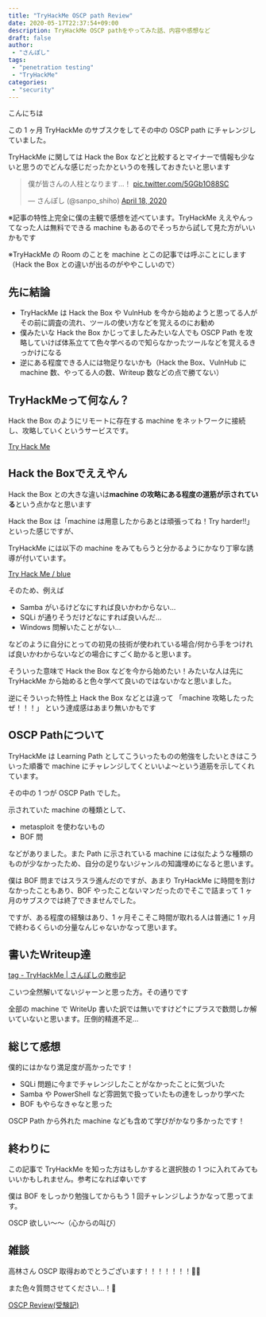 ```yaml
---
title: "TryHackMe OSCP path Review"
date: 2020-05-17T22:37:54+09:00
description: TryHackMe OSCP pathをやってみた話、内容や感想など
draft: false
author:
 - "さんぽし"
tags:
 - "penetration testing"
 - "TryHackMe"
categories:
 - "security"
---
```


こんにちは

この 1 ヶ月 TryHackMe のサブスクをしてその中の OSCP path にチャレンジしていました。

TryHackMe に関しては Hack the Box などと比較するとマイナーで情報も少ないと思うのでどんな感じだったかというのを残しておきたいと思います

<blockquote class="twitter-tweet"><p lang="ja" dir="ltr">僕が皆さんの人柱となります…！ <a href="https://t.co/5GGb1O88SC">pic.twitter.com/5GGb1O88SC</a></p>&mdash; さんぽし (@sanpo_shiho) <a href="https://twitter.com/sanpo_shiho/status/1251388139043577863?ref_src=twsrc%5Etfw">April 18, 2020</a></blockquote> <script async src="https://platform.twitter.com/widgets.js" charset="utf-8"></script>

※記事の特性上完全に僕の主観で感想を述べています。TryHackMe ええやんってなった人は無料でできる machine もあるのでそっちから試して見た方がいいかもです

※TryHackMe の Room のことを machine とこの記事では呼ぶことにします（Hack the Box との違いが出るのがややこしいので）

## 先に結論

- TryHackMe は Hack the Box や VulnHub を今から始めようと思ってる人がその前に調査の流れ、ツールの使い方などを覚えるのにお勧め
- 僕みたいな Hack the Box かじってましたみたいな人でも OSCP Path を攻略していけば体系立てて色々学べるので知らなかったツールなどを覚えるきっかけになる
- 逆にある程度できる人には物足りないかも（Hack the Box、VulnHub に machine 数、やってる人の数、Writeup 数などの点で勝てない）

## TryHackMeって何なん？
Hack the Box のようにリモートに存在する machine をネットワークに接続し、攻略していくというサービスです。

[Try Hack Me](https://tryhackme.com)


## Hack the Boxでええやん
Hack the Box との大きな違いは**machine の攻略にある程度の道筋が示されている**という点かなと思います

Hack the Box は「machine は用意したからあとは頑張ってね！Try harder!!」といった感じですが、

TryHackMe には以下の machine をみてもらうと分かるようにかなり丁寧な誘導が付いています。

[Try Hack Me / blue](https://tryhackme.com/room/blue)

そのため、例えば

- Samba がいるけどなにすれば良いかわからない…
- SQLi が通りそうだけどなにすれば良いんだ…
- Windows 問解いたことがない…

などのように自分にとっての初見の技術が使われている場合/何から手をつければ良いかわからないなどの場合にすごく助かると思います。

そういった意味で Hack the Box などを今から始めたい！みたいな人は先に TryHackMe から始めると色々学べて良いのではないかなと思いました。

逆にそういった特性上 Hack the Box などとは違って
「machine 攻略したったぜ！！！」
という達成感はあまり無いかもです

## OSCP Pathについて
TryHackMe は Learning Path としてこういったものの勉強をしたいときはこういった順番で machine にチャレンジしてくといいよ〜という道筋を示してくれています。

その中の 1 つが OSCP Path でした。

示されていた machine の種類として、

- metasploit を使わないもの
- BOF 問

などがありました。また Path に示されている machine には似たような種類のものが少なかったため、自分の足りないジャンルの知識埋めになると思います。

僕は BOF 問まではスラスラ進んだのですが、あまり TryHackMe に時間を割けなかったこともあり、BOF やったことないマンだったのでそこで詰まって 1 ヶ月のサブスクでは終了できませんでした。

ですが、ある程度の経験はあり、1 ヶ月そこそこ時間が取れる人は普通に 1 ヶ月で終わるくらいの分量なんじゃないかなって思います。

## 書いたWriteup達

[tag - TryHackMe | さんぽしの散歩記](/tags/tryhackme/)

こいつ全然解いてないジャーンと思った方。その通りです

全部の machine で WriteUp 書いた訳では無いですけど↑にプラスで数問しか解いていないと思います。圧倒的精進不足…

## 総じて感想
僕的にはかなり満足度が高かったです！

- SQLi 問題に今までチャレンジしたことがなかったことに気づいた
- Samba や PowerShell など雰囲気で扱っていたもの達をしっかり学べた
- BOF もやらなきゃなと思った

OSCP Path から外れた machine なども含めて学びがかなり多かったです！

## 終わりに

この記事で TryHackMe を知った方はもしかすると選択肢の 1 つに入れてみてもいいかもしれません。参考になれば幸いです

僕は BOF をしっかり勉強してからもう 1 回チャレンジしようかなって思ってます。

OSCP 欲しい〜〜（心からの叫び）

## 雑談

高林さん OSCP 取得おめでとうございます！！！！！！！🎉🎉

また色々質問させてください…！🙏

[OSCP Review(受験記)](https://kakyouim.hatenablog.com/entry/2020/05/11/225348)
